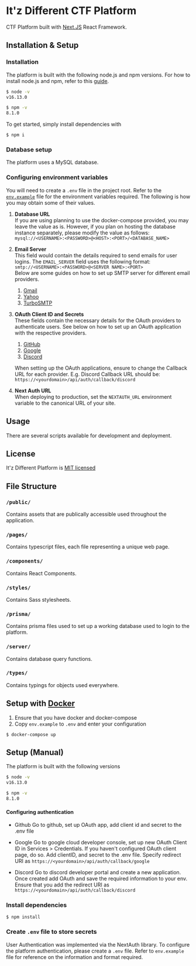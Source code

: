 # It'z Different CTF Platform 

CTF Platform built with [Next.JS](https://nextjs.org/) React Framework. 

## Installation & Setup

### Installation

The platform is built with the following node.js and npm versions. For how to install node.js and npm, refer to this [guide](https://docs.npmjs.com/downloading-and-installing-node-js-and-npm).

```bash
$ node -v
v16.13.0

$ npm -v
8.1.0
```

To get started, simply install dependencies with

```node
$ npm i
```

### Database setup

The platform uses a MySQL database. 

### Configuring environment variables

You will need to create a `.env` file in the project root. Refer to the [`env.example`](./env.example) file for the environment variables required. The following is how you may obtain some of their values.

1. **Database URL**    
   If you are using planning to use the docker-compose provided, you may leave the value as is. However, if you plan on hosting the database instance separately, please modify the value as follows:  
   ```mysql://<USERNAME>:<PASSWORD>@<HOST>:<PORT>/<DATABASE_NAME>```

2. **Email Server**  
   This field would contain the details required to send emails for user logins. The `EMAIL_SERVER` field uses the following format:  
   `smtp://<USERNAME>:<PASSWORD>@<SERVER NAME>:<PORT>`  
   Below are some guides on how to set up SMTP server for different email providers. 
   1. [Gmail](https://kb.synology.com/en-global/SRM/tutorial/How_to_use_Gmail_SMTP_server_to_send_emails_for_SRM)
   2. [Yahoo](https://serversmtp.com/smtp-yahoo/#:~:text=SMTP%20server%20address%3A%20smtp.mail,name%3A%20your%20Yahoo!%20Mail%20account)
   3. [TurboSMTP](https://serversmtp.com/step-by-step-tutorials/)

3. **OAuth Client ID and Secrets**  
   These fields contain the necessary details for the OAuth providers to authenticate users. See below on how to set up an OAuth application with the respective providers.  
   1. [GitHub](https://docs.github.com/en/developers/apps/building-oauth-apps/authorizing-oauth-apps)
   2. [Google](https://support.google.com/cloud/answer/6158849?hl=en)
   3. [Discord](https://discord.com/developers/docs/topics/oauth2)  
   
   When setting up the OAuth applications, ensure to change the Callback URL for each provider. E.g. Discord Callback URL should be: `https://<yourdomain>/api/auth/callback/discord`

4. **Next Auth URL**  
   When deploying to production, set the `NEXTAUTH_URL` environment variable to the canonical URL of your site.

## Usage

There are several scripts available for development and deployment. 

## License

It'z Different Platform is [MIT licensed](./LICENSE)

















## File Structure

### `/public/`

Contains assets that are publically accessible used throughout the application.

### `/pages/`

Contains typescript files, each file representing a unique web page.

### `/components/`

Contains React Components.

### `/styles/`

Contains Sass stylesheets. 

### `/prisma/`

Contains prisma files used to set up a working database used to login to the platform. 

### `/server/`

Contains database query functions.

### `/types/`

Contains typings for objects used everywhere.

## Setup with [Docker](https://www.docker.com/) 

1) Ensure that you have docker and docker-compose
2) Copy `env.example` to `.env` and enter your configuration

``` 
$ docker-compose up
```

## Setup (Manual)

The platform is built with the following versions

```bash
$ node -v
v16.13.0

$ npm -v
8.1.0
```

#### Configuring authentication

- Github
Go to github, set up OAuth app, add client id and secret to the .env file

- Google
Go to google cloud developer console, set up new OAuth Client ID in Services > Credentials. If you haven't configured OAuth client page, do so. Add clientID, and secret to the .env file. Specify redirect URI as `https://<yourdomain>/api/auth/callback/google`

- Discord
Go to discord developer portal and create a new application. Once created add OAuth and save the required information to your env. Ensure that you add the redirect URI as `https://<yourdomain>/api/auth/callback/discord`

### Install dependencies

``` 
$ npm install
```

### Create `.env` file to store secrets

User Authentication was implemented via the NextAuth library. To configure the platform authentication, please create a `.env` file. Refer to `env.example` file for reference on the information and format required. 